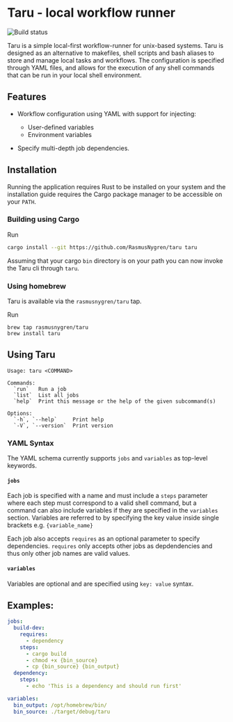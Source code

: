 # Taru - local workflow runner

![Build status](https://github.com/RasmusNygren/taru/actions/workflows/main.yml/badge.svg)

Taru is a simple local-first workflow-runner for unix-based systems.
Taru is designed as an alternative to makefiles, shell scripts and bash aliases to store and manage
local tasks and workflows.
The configuration is specified through YAML files,
and allows for the execution of any shell commands that can be run in your local shell environment.




## Features
- Workflow configuration using YAML with support for injecting:
    - User-defined variables
    - Environment variables

- Specify multi-depth job dependencies.

## Installation
Running the application requires Rust to be installed on your system and the
installation guide requires the Cargo
package manager to be accessible on your `PATH`.

### Building using Cargo
Run
```bash
cargo install --git https://github.com/RasmusNygren/taru taru
```

Assuming that your cargo `bin` directory is on your path you
can now invoke the Taru cli through `taru`.


### Using homebrew
Taru is available via the `rasmusnygren/taru` tap.

Run
```shell
brew tap rasmusnygren/taru
brew install taru
```

## Using Taru
```shell
Usage: taru <COMMAND>

Commands:
  `run`   Run a job
  `list`  List all jobs
  `help`  Print this message or the help of the given subcommand(s)

Options:
  `-h`, `--help`     Print help
  `-V`, `--version`  Print version
```

### YAML Syntax
The YAML schema currently supports `jobs` and `variables` as top-level keywords.
#### `jobs`
Each job is specified with a name and must include a `steps` parameter where each step
must correspond to a valid shell command, but a command can also include variables
if they are specified in the `variables` section. Variables are referred to by specifying the key value
inside single brackets e.g. `{variable_name}`

Each job also accepts
`requires` as an optional parameter to specify dependencies. `requires` only accepts other jobs as depdendencies
and thus only other job names are valid values.
#### `variables`
Variables are optional and are specified using
`key: value` syntax.


## Examples:
```yaml
jobs:
  build-dev:
    requires:
      - dependency
    steps:
      - cargo build
      - chmod +x {bin_source}
      - cp {bin_source} {bin_output}
  dependency:
    steps:
      - echo 'This is a dependency and should run first'

variables:
  bin_output: /opt/homebrew/bin/
  bin_source: ./target/debug/taru
```
